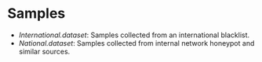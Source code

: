 # Samples

* *International.dataset*: Samples collected from an international blacklist.
* *National.dataset*: Samples collected from internal network honeypot and similar sources.
